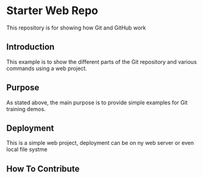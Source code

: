 # Starter Web Repo

This repository is for showing how Git and GitHub work

## Introduction

This example is to show the different parts of the Git repository and various commands using a web project.

## Purpose

As stated above, the main purpose is to provide simple examples for Git training demos.

## Deployment

This is a simple web project, deployment can be on ny web server or even local file systme

## How To Contribute